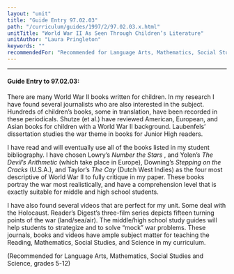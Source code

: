 ```yaml
---
layout: "unit"
title: "Guide Entry 97.02.03"
path: "/curriculum/guides/1997/2/97.02.03.x.html"
unitTitle: "World War II As Seen Through Children’s Literature"
unitAuthor: "Laura Pringleton"
keywords: ""
recommendedFor: "Recommended for Language Arts, Mathematics, Social Studies and Science, grades 5-12"
---
```

<body>
<hr/>
 <h4>
  Guide Entry to 97.02.03:
 </h4>
 There are many World War II books written for children. In my research I have found several journalists who are also interested in the subject. Hundreds of children’s books, some in translation, have been recorded in these periodicals. Shutze (et al.) have reviewed American, European, and Asian books for children with a World War II background. Laubenfels’ dissertation studies the war theme in books for Junior High readers.
 <p>
  I have read and will eventually use all of the books listed in my student bibliography. I have chosen Lowry’s
  <i>
   Number the Stars
  </i>
  , and Yolen’s
  <i>
   The Devil’s Arithmetic
  </i>
  (which take place in Europe), Downing’s
  <i>
   Stepping on the Cracks
  </i>
  (U.S.A.), and Taylor’s
  <i>
   The Cay
  </i>
  (Dutch West Indies) as the four most descriptive of World War II to fully critique in my paper. These books portray the war most realistically, and have a comprehension level that is exactly suitable for middle and high school students.
 </p>
 <p>
  I have also found several videos that are perfect for my unit. Some deal with the Holocaust. Reader’s Digest’s three-film series depicts fifteen turning points of the war (land/sea/air). The middle/high school study guides will help students to strategize and to solve “mock” war problems. These journals, books and videos have ample subject matter for teaching the Reading, Mathematics, Social Studies, and Science in my curriculum.
 </p>
 <p>
  (Recommended for Language Arts, Mathematics, Social Studies and Science, grades 5-12)
 </p>

</body>